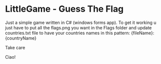 # LittleGame - Guess The Flag
Just a simple game written in C# (windows forms app). To get it working u just have to put all the flags.png you want in the Flags folder and update countries.txt file to have your countries names in this pattern: {fileName}:{countryName}

Take care

Ciao!
